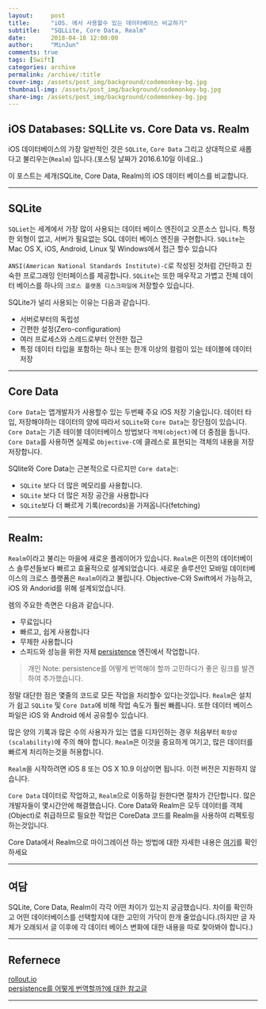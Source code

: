 ```yaml
---
layout:     post
title:      "iOS. 에서 사용할수 있는 데이터베이스 비교하기"
subtitle:   "SQLLite, Core Data, Realm"
date:       2018-04-18 12:00:00
author:     "MinJun"
comments: true 
tags: [Swift]
categories: archive
permalink: /archive/:title
cover-img: /assets/post_img/background/codemonkey-bg.jpg
thumbnail-img: /assets/post_img/background/codemonkey-bg.jpg
share-img: /assets/post_img/background/codemonkey-bg.jpg
---
```


## iOS Databases: SQLLite vs. Core Data vs. Realm

iOS 데이터베이스의 가장 일반적인 것은 `SQLite`, `Core Data` 그리고 상대적으로 새롭다고 불리우는(`Realm`) 입니다.(포스팅 날짜가 2016.6.10일 이네요..)

이 포스트는 세개(SQLite, Core Data, Realm)의 iOS 데이터 베이스를 비교합니다. 

---

## SQLite

`SQLiet`는 세계에서 가장 많이 사용되는 데이터 베이스 엔진이고 오픈소스 입니다. 특정한 외형이 없고, 서버가 필요없는 SQL 데이터 베이스 엔진을 구현합니다. `SQLite`는 Mac OS X, iOS, Android, Linux 및 Windows에서 접근 할수 있습니다

`ANSI(American National Standards Institute)-C`로 작성된 것처럼 간단하고 친숙한 프로그래밍 인터페이스를 제공합니다. `SQLite`는 또한 매우작고 가볍고 전체 데이터 베이스를 하나의 `크로스 플랫폼 디스크파일에` 저장할수 있습니다.

SQLite가 널리 사용되는 이유는 다음과 같습니다. 

- 서버로부터의 독립성
- 간편한 설정(Zero-configuration)
- 여러 프로세스와 스레드로부터 안전한 접근 
- 특정 데이터 타입을 포함하는 하나 또는 한개 이상의 컬럼이 있는 테이블에 데이터 저장 

---

## Core Data

`Core Data`는 앱개발자가 사용할수 있는 두번째 주요 iOS 저장 기술입니다. 데이터 타입, 저장해야하는 데이터의 양에 따라서 `SQLite`와 `Core Data`는 장단점이 있습니다. `Core Data`는 기존 테이블 데이터베이스 방법보다 `객체(object)`에 더 중점을 둡니다. `Core Data`를 사용하면 실제로 `Objective-C`에 클레스로 표현되는 객체의 내용을 저장저장합니다. 

SQlite와 Core Data는 근본적으로 다르지만 `Core data`는:

- `SQLite` 보다 더 많은 메모리를 사용합니다.
- `SQLite` 보다 더 많은 저장 공간을 사용합니다
- `SQLite`보다 더 빠르게 기록(records)을 가져옵니다(fetching)

---

## Realm: 

`Realm`이라고 불리는 마을에 새로운 플레이어가 있습니다. `Realm`은 이전의 데이터베이스 솔루션들보다 빠르고 효율적으로 설계되었습니다. 새로운 솔루션인 모바일 데이터베이스의 크로스 플랫폼은 `Realm`이라고 불립니다. Objective-C와 Swift에서 가능하고, iOS 와 Andorid를 위해 설계되었습니다.

렘의 주요한 측면은 다음과 같습니다.

- 무료입니다
- 빠르고, 쉽게 사용합니다
- 무제한 사용합니다
- 스피드와 성능을 위한 자체 [<U>persistence</U>](http://homo-ware.tistory.com/4) 엔진에서 작업합니다. 

> 개인 Note: persistence를 어떻게 번역해야 할까 고민하다가 좋은 링크를 발견하여 추가했습니다.

정말 대단한 점은 몇줄의 코드로 모든 작업을 처리할수 있다는것입니다. `Realm`은 설치가 쉽고 `SQLite` 및 `Core Data`에 비해 작업 속도가 훨씬 빠릅니다. 또한 데이터 베이스 파일은 iOS 와 Android 에서 공유할수 있습니다.

많은 양의 기록과 많은 수의 사용자가 있는 앱을 디자인하는 경우 처음부터 `확장성(scalability)`에 주의 해야 합니다. `Realm`은 이것을 중요하게 여기고, 많은 데이터를 빠르게 처리하는것을 허용합니다.  

`Realm`을 시작하려면 iOS 8 또는 OS X 10.9 이상이면 됩니다. 이전 버전은 지원하지 않습니다.

`Core Data` 데이터로 작업하고, `Realm`으로 이동하길 원한다면 절차가 간단합니다. 많은 개발자들이 몇시간안에 해결했습니다. Core Data와 Realm은 모두 데이터를 객체(Object)로 취급하므로 필요한 작업은 CoreData 코드를 Realm을 사용하여 리펙토링 하는것입니다.

Core Data에서 Realm으로 마이그레이션 하는 방법에 대한 자세한 내용은 [여기](https://academy.realm.io/posts/migrating-from-core-data-to-realm/)를 확인하세요

---

## 여담

SQLite, Core Data, Realm이 각각 어떤 차이가 있는지 궁금했습니다. 차이를 확인하고 어떤 데이터베이스를 선택할지에 대한 고민의 가닥이 한개 줄었습니다.(하지만 글 자체가 오래되서 글 이후에 각 데이터 베이스 변화에 대한 내용을 따로 찾아봐야 합니다.)

---

## Refernece 

[rollout.io](https://rollout.io/blog/ios-databases-sqllite-core-data-realm/)<br>
[persistence를 어떻게 번역할까?에 대한 참고글](http://homo-ware.tistory.com/4)

---







